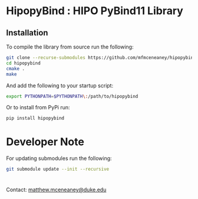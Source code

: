 #  HipopyBind : HIPO PyBind11 Library

## Installation
To compile the library from source run the following:

```bash
git clone --recurse-submodules https://github.com/mfmceneaney/hipopybind.git
cd hipopybind
cmake .
make
```

And add the following to your startup script:

```bash
export PYTHONPATH=$PYTHONPATH\:/path/to/hipopybind
```

Or to install from PyPi run:

```bash
pip install hipopybind
```


# Developer Note
For updating submodules run the following:

```bash
git submodule update --init --recursive
```

#

Contact: matthew.mceneaney@duke.edu
